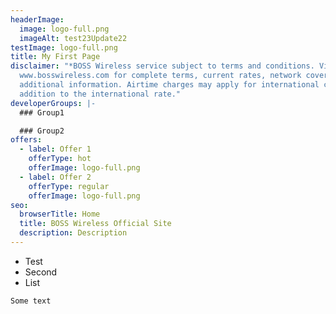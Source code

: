 ```yaml
---
headerImage:
  image: logo-full.png
  imageAlt: test23Update22
testImage: logo-full.png
title: My First Page
disclaimer: "*BOSS Wireless service subject to terms and conditions. Visit
  www.bosswireless.com for complete terms, current rates, network coverage and
  additional information. Airtime charges may apply for international calls in
  addition to the international rate."
developerGroups: |-
  ### Group1

  ### Group2
offers:
  - label: Offer 1
    offerType: hot
    offerImage: logo-full.png
  - label: Offer 2
    offerType: regular
    offerImage: logo-full.png
seo:
  browserTitle: Home
  title: BOSS Wireless Official Site
  description: Description
---
```

* Test
* Second
* List

`Some text`